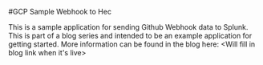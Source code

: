 #GCP Sample Webhook to Hec

This is a sample application for sending Github Webhook data to Splunk. This is part of a blog series and intended to be an example application for getting started. More information can be found in the blog here: <Will fill in blog link when it's live>

